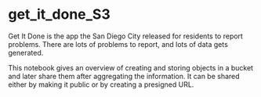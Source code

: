 # get_it_done_S3
Get It Done is the app the San Diego City released for residents to report problems. There are lots of problems to report, and lots of data gets generated.

This notebook gives an overview of creating and storing objects in a bucket and later share them after aggregating the information. It can be shared either by making it public
or by creating a presigned URL.
